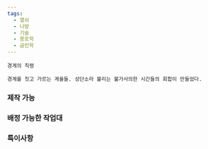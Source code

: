 ```yaml
---
tags:
  - 열쇠
  - 나방
  - 기술
  - 몽로학
  - 금인학
---
```



```
경계의 칙령

경계를 짓고 가르는 계율들. 성단소라 불리는 불가사의한 시간들의 회합이 만들었다.
```


### 제작 가능



### 배정 가능한 작업대



### 특이사항

